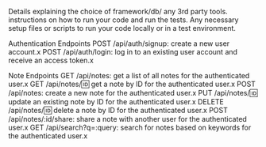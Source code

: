 Details explaining the choice of framework/db/ any 3rd party tools.
instructions on how to run your code and run the tests.
Any necessary setup files or scripts to run your code locally or in a test environment.

Authentication Endpoints
POST /api/auth/signup: create a new user account.x
POST /api/auth/login: log in to an existing user account and receive an access token.x

Note Endpoints
GET /api/notes: get a list of all notes for the authenticated user.x
GET /api/notes/:id: get a note by ID for the authenticated user.x
POST /api/notes: create a new note for the authenticated user.x
PUT /api/notes/:id: update an existing note by ID for the authenticated user.x
DELETE /api/notes/:id: delete a note by ID for the authenticated user.x
POST /api/notes/:id/share: share a note with another user for the authenticated user.x
GET /api/search?q=:query: search for notes based on keywords for the authenticated user.x